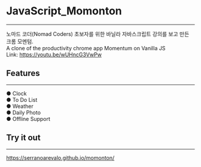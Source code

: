 # JavaScript_Momonton
-----------
 노마드 코더(Nomad Coders) 초보자를 위한 바닐라 자바스크립트 강의를 보고 만든 크롬 모멘텀.  
 A clone of the productivity chrome app Momentum on Vanilla JS  
 Link: https://youtu.be/wUHncG3VwPw  

## Features
-----------
 ● Clock  
 ● To Do List  
 ● Weather  
 ● Daily Photo  
 ● Offline Support  
 
## Try it out
-----------
https://serranoarevalo.github.io/momonton/
